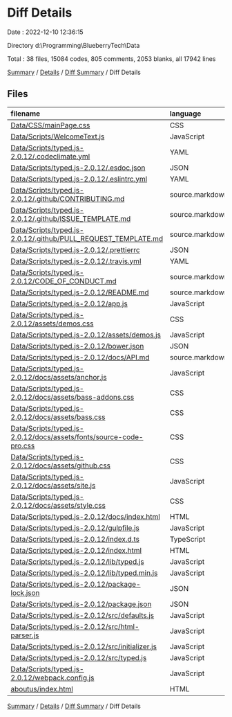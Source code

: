 # Diff Details

Date : 2022-12-10 12:36:15

Directory d:\\Programming\\BlueberryTech\\Data

Total : 38 files,  15084 codes, 805 comments, 2053 blanks, all 17942 lines

[Summary](results.md) / [Details](details.md) / [Diff Summary](diff.md) / Diff Details

## Files
| filename | language | code | comment | blank | total |
| :--- | :--- | ---: | ---: | ---: | ---: |
| [Data/CSS/mainPage.css](/Data/CSS/mainPage.css) | CSS | 108 | 33 | 8 | 149 |
| [Data/Scripts/WelcomeText.js](/Data/Scripts/WelcomeText.js) | JavaScript | 0 | 16 | 0 | 16 |
| [Data/Scripts/typed.js-2.0.12/.codeclimate.yml](/Data/Scripts/typed.js-2.0.12/.codeclimate.yml) | YAML | 31 | 0 | 0 | 31 |
| [Data/Scripts/typed.js-2.0.12/.esdoc.json](/Data/Scripts/typed.js-2.0.12/.esdoc.json) | JSON | 4 | 0 | 1 | 5 |
| [Data/Scripts/typed.js-2.0.12/.eslintrc.yml](/Data/Scripts/typed.js-2.0.12/.eslintrc.yml) | YAML | 21 | 0 | 5 | 26 |
| [Data/Scripts/typed.js-2.0.12/.github/CONTRIBUTING.md](/Data/Scripts/typed.js-2.0.12/.github/CONTRIBUTING.md) | source.markdown.math | 30 | 0 | 15 | 45 |
| [Data/Scripts/typed.js-2.0.12/.github/ISSUE_TEMPLATE.md](/Data/Scripts/typed.js-2.0.12/.github/ISSUE_TEMPLATE.md) | source.markdown.math | 17 | 0 | 11 | 28 |
| [Data/Scripts/typed.js-2.0.12/.github/PULL_REQUEST_TEMPLATE.md](/Data/Scripts/typed.js-2.0.12/.github/PULL_REQUEST_TEMPLATE.md) | source.markdown.math | 22 | 0 | 17 | 39 |
| [Data/Scripts/typed.js-2.0.12/.prettierrc](/Data/Scripts/typed.js-2.0.12/.prettierrc) | JSON | 4 | 0 | 1 | 5 |
| [Data/Scripts/typed.js-2.0.12/.travis.yml](/Data/Scripts/typed.js-2.0.12/.travis.yml) | YAML | 16 | 0 | 1 | 17 |
| [Data/Scripts/typed.js-2.0.12/CODE_OF_CONDUCT.md](/Data/Scripts/typed.js-2.0.12/CODE_OF_CONDUCT.md) | source.markdown.math | 28 | 0 | 19 | 47 |
| [Data/Scripts/typed.js-2.0.12/README.md](/Data/Scripts/typed.js-2.0.12/README.md) | source.markdown.math | 244 | 0 | 84 | 328 |
| [Data/Scripts/typed.js-2.0.12/app.js](/Data/Scripts/typed.js-2.0.12/app.js) | JavaScript | 9 | 0 | 4 | 13 |
| [Data/Scripts/typed.js-2.0.12/assets/demos.css](/Data/Scripts/typed.js-2.0.12/assets/demos.css) | CSS | 51 | 0 | 11 | 62 |
| [Data/Scripts/typed.js-2.0.12/assets/demos.js](/Data/Scripts/typed.js-2.0.12/assets/demos.js) | JavaScript | 125 | 0 | 9 | 134 |
| [Data/Scripts/typed.js-2.0.12/bower.json](/Data/Scripts/typed.js-2.0.12/bower.json) | JSON | 11 | 0 | 1 | 12 |
| [Data/Scripts/typed.js-2.0.12/docs/API.md](/Data/Scripts/typed.js-2.0.12/docs/API.md) | source.markdown.math | 123 | 0 | 109 | 232 |
| [Data/Scripts/typed.js-2.0.12/docs/assets/anchor.js](/Data/Scripts/typed.js-2.0.12/docs/assets/anchor.js) | JavaScript | 146 | 22 | 30 | 198 |
| [Data/Scripts/typed.js-2.0.12/docs/assets/bass-addons.css](/Data/Scripts/typed.js-2.0.12/docs/assets/bass-addons.css) | CSS | 12 | 0 | 1 | 13 |
| [Data/Scripts/typed.js-2.0.12/docs/assets/bass.css](/Data/Scripts/typed.js-2.0.12/docs/assets/bass.css) | CSS | 426 | 1 | 117 | 544 |
| [Data/Scripts/typed.js-2.0.12/docs/assets/fonts/source-code-pro.css](/Data/Scripts/typed.js-2.0.12/docs/assets/fonts/source-code-pro.css) | CSS | 22 | 0 | 2 | 24 |
| [Data/Scripts/typed.js-2.0.12/docs/assets/github.css](/Data/Scripts/typed.js-2.0.12/docs/assets/github.css) | CSS | 100 | 5 | 19 | 124 |
| [Data/Scripts/typed.js-2.0.12/docs/assets/site.js](/Data/Scripts/typed.js-2.0.12/docs/assets/site.js) | JavaScript | 84 | 6 | 19 | 109 |
| [Data/Scripts/typed.js-2.0.12/docs/assets/style.css](/Data/Scripts/typed.js-2.0.12/docs/assets/style.css) | CSS | 109 | 0 | 28 | 137 |
| [Data/Scripts/typed.js-2.0.12/docs/index.html](/Data/Scripts/typed.js-2.0.12/docs/index.html) | HTML | 922 | 0 | 1,266 | 2,188 |
| [Data/Scripts/typed.js-2.0.12/gulpfile.js](/Data/Scripts/typed.js-2.0.12/gulpfile.js) | JavaScript | 39 | 52 | 5 | 96 |
| [Data/Scripts/typed.js-2.0.12/index.d.ts](/Data/Scripts/typed.js-2.0.12/index.d.ts) | TypeScript | 41 | 91 | 3 | 135 |
| [Data/Scripts/typed.js-2.0.12/index.html](/Data/Scripts/typed.js-2.0.12/index.html) | HTML | 158 | 0 | 27 | 185 |
| [Data/Scripts/typed.js-2.0.12/lib/typed.js](/Data/Scripts/typed.js-2.0.12/lib/typed.js) | JavaScript | 593 | 319 | 140 | 1,052 |
| [Data/Scripts/typed.js-2.0.12/lib/typed.min.js](/Data/Scripts/typed.js-2.0.12/lib/typed.min.js) | JavaScript | 1 | 10 | 1 | 12 |
| [Data/Scripts/typed.js-2.0.12/package-lock.json](/Data/Scripts/typed.js-2.0.12/package-lock.json) | JSON | 11,076 | 0 | 1 | 11,077 |
| [Data/Scripts/typed.js-2.0.12/package.json](/Data/Scripts/typed.js-2.0.12/package.json) | JSON | 41 | 0 | 1 | 42 |
| [Data/Scripts/typed.js-2.0.12/src/defaults.js](/Data/Scripts/typed.js-2.0.12/src/defaults.js) | JavaScript | 38 | 101 | 26 | 165 |
| [Data/Scripts/typed.js-2.0.12/src/html-parser.js](/Data/Scripts/typed.js-2.0.12/src/html-parser.js) | JavaScript | 43 | 20 | 5 | 68 |
| [Data/Scripts/typed.js-2.0.12/src/initializer.js](/Data/Scripts/typed.js-2.0.12/src/initializer.js) | JavaScript | 136 | 35 | 37 | 208 |
| [Data/Scripts/typed.js-2.0.12/src/typed.js](/Data/Scripts/typed.js-2.0.12/src/typed.js) | JavaScript | 262 | 138 | 34 | 434 |
| [Data/Scripts/typed.js-2.0.12/webpack.config.js](/Data/Scripts/typed.js-2.0.12/webpack.config.js) | JavaScript | 44 | 0 | 2 | 46 |
| [aboutus/index.html](/aboutus/index.html) | HTML | -53 | -44 | -7 | -104 |

[Summary](results.md) / [Details](details.md) / [Diff Summary](diff.md) / Diff Details